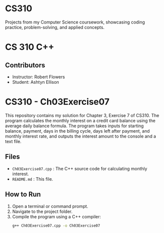 # CS310
Projects from my Computer Science coursework, showcasing coding practice, problem-solving, and applied concepts.

# CS 310 C++

## Contributors
- Instructor: Robert Flowers
- Student: Ashtyn Ellison

# CS310 - Ch03Exercise07

This repository contains my solution for Chapter 3, Exercise 7 of CS310. The program calculates the monthly interest on a credit card balance using the average daily balance formula. The program takes inputs for starting balance, payment, days in the billing cycle, days left after payment, and monthly interest rate, and outputs the interest amount to the console and a text file.

## Files

- `Ch03Exercise07.cpp` : The C++ source code for calculating monthly interest.
- `README.md` : This file.

## How to Run

1. Open a terminal or command prompt.
2. Navigate to the project folder.
3. Compile the program using a C++ compiler:
   ```bash
   g++ Ch03Exercise07.cpp -o Ch03Exercise07
